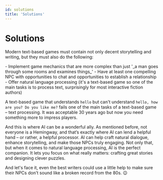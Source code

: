 ```yaml
---
id: solutions
title: 'Solutions'
---
```


# Solutions

Modern text-based games must contain not only decent storytelling and writing, but they must also do the following:

<span class="color">
- Implement game mechanics that are more complex than just '_a man goes through some rooms and examines things_'
- Have at least one compelling NPC with opportunities to chat and opportunities to establish a relationship
- Offer natural language processing (it's a text-based game so one of the main tasks is to process text, surprisingly for most interactive fiction authors)
</span>


A text-based game that understands `hello` but can't understand `hello, how are you? Do you like me?` fails one of the main tasks of a text-based game – text processing. It was acceptable 30 years ago but now you need something more to impress players.

And this is where AI can be a wonderful ally. As mentioned before, not everyone is a Hemingway, and that’s exactly where AI can lend a helpful hand – or rather, a helpful processor. AI can help craft natural dialogue, enhance storytelling, and make those NPCs truly engaging. Not only that, but when it comes to natural language processing, AI is the perfect companion. It lets you focus on what really matters: crafting great stories and designing clever puzzles.

And let's face it, even the best writers could use a little help to make sure their NPCs don't sound like a broken record from the 80s. 😉

